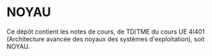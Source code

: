 # NOYAU

Ce dépôt contient les notes de cours, de TD/TME du cours UE 4I401 (Architecture avancée des noyaux des systèmes d'exploitation), soit NOYAU.